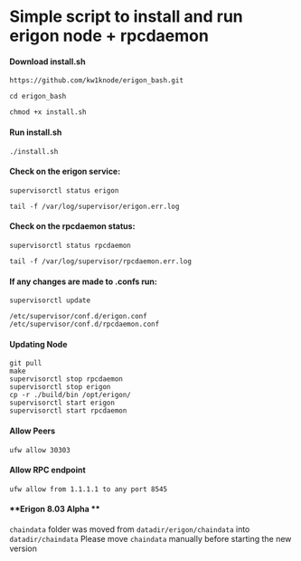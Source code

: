 Simple script to install and run erigon node + rpcdaemon
========================================================
#### **Download install.sh**
`https://github.com/kw1knode/erigon_bash.git`

`cd erigon_bash`

`chmod +x install.sh`

#### **Run install.sh**
`./install.sh`

#### **Check on the erigon service:**
`supervisorctl status erigon`

`tail -f /var/log/supervisor/erigon.err.log`

#### **Check on the rpcdaemon status:**
`supervisorctl status rpcdaemon `

`tail -f /var/log/supervisor/rpcdaemon.err.log`

#### **If any changes are made to .confs run:**

`supervisorctl update`

`/etc/supervisor/conf.d/erigon.conf`
`/etc/supervisor/conf.d/rpcdaemon.conf`





#### **Updating Node**

```>cd /opt/github/erigon/
git pull
make
supervisorctl stop rpcdaemon
supervisorctl stop erigon
cp -r ./build/bin /opt/erigon/
supervisorctl start erigon
supervisorctl start rpcdaemon
```


#### **Allow Peers**
```ufw allow 30303```

#### **Allow RPC endpoint**
```ufw allow from 1.1.1.1 to any port 8545```

#### **Erigon 8.03 Alpha **
```chaindata``` folder was moved from ```datadir/erigon/chaindata``` into ```datadir/chaindata``` Please move ```chaindata``` manually before starting the new version








